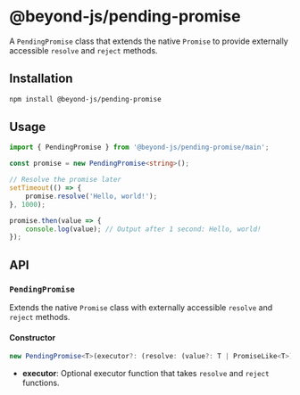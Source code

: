 # @beyond-js/pending-promise

A `PendingPromise` class that extends the native `Promise` to provide externally accessible `resolve` and `reject`
methods.

## Installation

```sh
npm install @beyond-js/pending-promise
```

## Usage

```typescript
import { PendingPromise } from '@beyond-js/pending-promise/main';

const promise = new PendingPromise<string>();

// Resolve the promise later
setTimeout(() => {
	promise.resolve('Hello, world!');
}, 1000);

promise.then(value => {
	console.log(value); // Output after 1 second: Hello, world!
});
```

## API

### `PendingPromise`

Extends the native `Promise` class with externally accessible `resolve` and `reject` methods.

#### Constructor

```typescript
new PendingPromise<T>(executor?: (resolve: (value?: T | PromiseLike<T>) => void, reject: (reason?: any) => void) => void)
```

-   **executor**: Optional executor function that takes `resolve` and `reject` functions.

